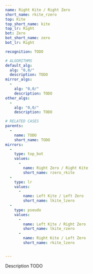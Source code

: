 ```yaml
---
name: Right Kite / Right Zero
short_name: rkite_rzero
top: Kite
top_short_name: kite
top_lr: Right
bot: Zero
bot_short_name: zero
bot_lr: Right

recognition: TODO

# ALGORITHMS
default_alg:
  alg: "0,0/"
  description: TODO
mirror_algs:
  -
    alg: "0,0/"
    description: TODO
other_algs:
  -
    alg: "0,0/"
    description: TODO

# RELATED CASES
parents:
  -
    name: TODO
    short_name: TODO
mirrors:
  -
    type: top_bot
    values: 
      -
        name: Right Zero / Right Kite
        short_name: rzero_rkite
  -
    type: lr
    values: 
      -
        name: Left Kite / Left Zero
        short_name: lkite_lzero
  -
    type: pseudo
    values: 
      -
        name: Left Kite / Right Zero
        short_name: lkite_rzero
      -
        name: Right Kite / Left Zero
        short_name: rkite_lzero


---
```


Description TODO

